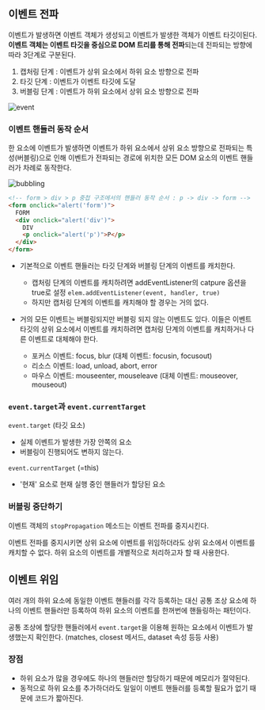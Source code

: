 ## 이벤트 전파

이벤트가 발생하면 이벤트 객체가 생성되고 이벤트가 발생한 객체가 이벤트 타깃이된다.
**이벤트 객체는 이벤트 타깃을 중심으로 DOM 트리를 통해 전파**되는데 전파되는 방향에 따라 3단계로 구분된다.

1. 캡처링 단계 : 이벤트가 상위 요소에서 하위 요소 방향으로 전파
2. 타깃 단계 : 이벤트가 이벤트 타깃에 도달
3. 버블링 단계 : 이벤트가 하위 요소에서 상위 요소 방향으로 전파

![event](https://user-images.githubusercontent.com/62097867/209516713-4a42c7f7-0b11-4c9e-8eb9-26112209b705.png)

### 이벤트 핸들러 동작 순서

한 요소에 이벤트가 발생하면 이벤트가 하위 요소에서 상위 요소 방향으로 전파되는 특성(버블링)으로 인해
이벤트가 전파되는 경로에 위치한 모든 DOM 요소의 이벤트 핸들러가 차례로 동작한다.

![bubbling](https://user-images.githubusercontent.com/62097867/209519353-39fa0252-ede5-4c97-9b64-8480d61fa3b8.png)

```html
<!-- form > div > p 중첩 구조에서의 핸들러 동작 순서 : p -> div -> form -->
<form onclick="alert('form')">
  FORM
  <div onclick="alert('div')">
    DIV
    <p onclick="alert('p')">P</p>
  </div>
</form>
```

- 기본적으로 이벤트 핸들러는 타깃 단계와 버블링 단계의 이벤트를 캐치한다.

  - 캡처링 단계의 이벤트를 캐치하려면 addEventListener의 catpure 옵션을 true로 설정 `elem.addEventListener(event, handler, true)`
  - 하지만 캡처링 단계의 이벤트를 캐치해야 할 경우는 거의 없다.

- 거의 모든 이벤트는 버블링되지만 버블링 되지 않는 이벤트도 있다. 이들은 이벤트 타깃의 상위 요소에서 이벤트를 캐치하려면 캡처링 단계의 이벤트를 캐치하거나 다른 이벤트로 대체해야 한다.
  - 포커스 이벤트: focus, blur (대체 이벤트: focusin, focusout)
  - 리소스 이벤트: load, unload, abort, error
  - 마우스 이벤트: mouseenter, mouseleave (대체 이벤트: mouseover, mouseout)

### `event.target`과 `event.currentTarget`

`event.target` (타깃 요소)

- 실제 이벤트가 발생한 가장 안쪽의 요소
- 버블링이 진행되어도 변하지 않는다.

`event.currentTarget` (=this)

- '현재' 요소로 현재 실행 중인 핸들러가 할당된 요소

### 버블링 중단하기

이벤트 객체의 `stopPropagation` 메소드는 이벤트 전파를 중지시킨다.

이벤트 전파를 중지시키면 상위 요소에 이벤트를 위임하더라도 상위 요소에서 이벤트를 캐치할 수 없다.
하위 요소의 이벤트를 개별적으로 처리하고자 할 때 사용한다.

## 이벤트 위임

여러 개의 하위 요소에 동일한 이벤트 핸들러를 각각 등록하는 대신
공통 조상 요소에 하나의 이벤트 핸들러만 등록하여 하위 요소의 이벤트를 한꺼번에 핸들링하는 패턴이다.

공통 조상에 할당한 핸들러에서 `event.target`을 이용해 원하는 요소에서 이벤트가 발생했는지 확인한다.
(matches, closest 메서드, dataset 속성 등등 사용)

### 장점

- 하위 요소가 많을 경우에도 하나의 핸들러만 할당하기 때문에 메모리가 절약된다.
- 동적으로 하위 요소를 추가하더라도 일일이 이벤트 핸들러를 등록할 필요가 없기 때문에 코드가 짧아진다.
